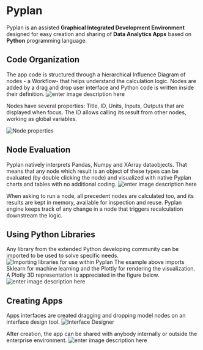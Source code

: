 # **Pyplan**
Pyplan is an assisted **Graphical Integrated Development Environment** designed for easy creation and sharing of **Data Analytics Apps** based on **Python** programming language.

## **Code Organization**
The app code is structured through a hierarchical Influence Diagram of nodes - a Workflow- that helps understand the calculation logic.
Nodes are added by a drag and drop user interface and Python code is written inside their definition. 
![enter image description here](http://img.pyplan.org/index_node_code.png)

Nodes have several properties: Title, ID, Units, Inputs, Outputs that are displayed when focus. 
The ID allows calling its result from other nodes, working as global variables.

![Node properties](http://img.pyplan.org/index_node_properties1.png)


## **Node Evaluation**
Pyplan natively interprets Pandas, Numpy and XArray dataobjects. That means that any node which result is an object of these types can be evaluated (by double clicking the node) and visualized with native Pyplan charts and tables with no additional coding.
![enter image description here](http://img.pyplan.org/index_node_result1.png)

When asking to run a node, all precedent nodes are calculated too, and its results are kept in memory, available for inspection and reuse. Pyplan engine keeps track of any change in a node that triggers recalculation downstream the logic.

## **Using Python Libraries**
Any library from the extended Python developing community can be imported to be used to solve specific needs.
![Importing libraries for use within Pyplan](http://img.pyplan.org/index_import_lib.png)
The example above imports Sklearn for machine learning and the Plottly for rendering the visualization. A Plotly 3D representation is appreciated in the figure below.
![enter image description here](http://img.pyplan.org/index_plotly_graph.png)

## **Creating Apps**
Apps interfaces are created dragging and dropping model nodes on an interface design tool.
![Interface Designer](http://img.pyplan.org/index_new_interface2.png)

After creation, the app can be shared with anybody internally or outside the enterprise environment.
![enter image description here](http://img.pyplan.org/index_share_app_ext.png)
<!--stackedit_data:
eyJoaXN0b3J5IjpbMTM3MDQ3MzUxMywyMDMyMjc2MTAxLDExMj
Q4MjM0NjYsNDEyMDgxMjIwLC0xMTMzOTkwNTcwLDYyODA2MjE5
OSwtMTcwNjc0NTQxNywtMTg2OTI3OTQyLDg3ODk5NTQ4LC0yMD
Y4MzUyMDM3LDgwMDUyOTIwMiwxNzc1NDA4NDAsLTE0ODM0NzU2
MTMsLTE4MDAzMTQ4MjMsMTk3NDQ3MzU4NSwtMTk4MjgyNjI1Ni
wtMjQxMzY5OTM5LC02MzYzNDY0NzgsOTc2ODg4NzYwLDk3MTI3
NTMwNl19
-->